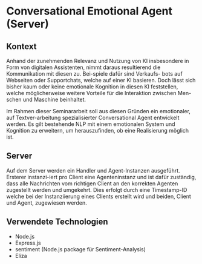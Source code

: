 # Conversational Emotional Agent (Server)
## Kontext
Anhand der zunehmenden Relevanz und Nutzung von KI insbesondere in Form von digitalen Assistenten, nimmt daraus resultierend die Kommunikation mit diesen zu. Bei-spiele dafür sind Verkaufs- bots auf Webseiten oder Supportchats, welche auf einer KI basieren. Doch lässt sich bisher kaum oder keine emotionale Kognition in diesen KI feststellen, welche möglicherweise weitere Vorteile für die Interaktion zwischen Men-schen und Maschine beinhaltet.

Im Rahmen dieser Seminararbeit soll aus diesen Gründen ein emotionaler, auf Textver-arbeitung spezialisierter Conversational Agent entwickelt werden. Es gilt bestehende NLP mit einem emotionalen System und Kognition zu erweitern, um herauszufinden, ob eine Realisierung möglich ist. 

## Server
Auf dem Server werden ein Handler und Agent-Instanzen ausgeführt. Ersterer instanzi-iert pro Client eine Agenteninstanz und ist dafür zuständig, dass alle Nachrichten vom richtigen Client an den korrekten Agenten zugestellt werden und umgekehrt. Dies erfolgt durch eine Timestamp-ID welche bei der Instanziierung eines Clients erstellt wird und beiden, Client und Agent, zugewiesen werden.

## Verwendete Technologien
<ul>
  <li>Node.js</li>
  <li>Express.js</li>
  <li>sentiment (Node.js package für Sentiment-Analysis)</li>
  <li>Eliza</li>
</ul>



